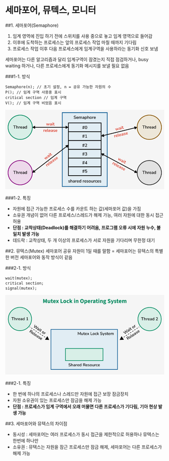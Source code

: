 # 세마포어, 뮤텍스, 모니터

##1. 세마포어(Semaphore)
1. 임계 영역에 진입 하기 전에 스위치를 사용 중으로 놓고 임계 영역으로 들어감  
2. 이후에 도착하는 프로세스는 앞의 프로세스 작업 마칠 때까지 기다림    
3. 프로세스 작업 이후 다음 프로세스에게 임계구역을 사용하라는 동기화 신호 보냄

세마포어는 다른 알고리즘과 달리 임계구역이 잠겼는지 직접 점검하거나, busy waiting 하거나, 다른 프로세스에게 동기화 메시지를 보낼 필요 없음

###1-1. 방식
```
Semaphore(n); // 초기 설정, n = 공유 가능한 자원의 수
P(); // 임계 구역 사용중 표시
critical section // 임계 구역
V(); // 임계 구역 비었음 표시
```

![img.png](../images/os4.png)

###1-2. 특징
- 자원에 접근 가능한 프로세스 수를 카운트 하는 값(세마포어 값)을 가짐
- 소유권 개념이 없어 다른 프로세스/스레드가 해제 가능, 여러 자원에 대한 동시 접근 허용
- **단점 : 교착상태(Deadlock)를 해결하기 어려움, 프로그램 오류 시에 자원 누수, 불일치 발생 가능**
- 데드락 : 교착상태, 두 개 이상의 프로세스가 서로 자원을 기다리며 무한정 대기

##2. 뮤텍스(Mutex)
세마포어 공유 자원이 1일 때를 말함 = 세마포어는 뮤텍스의 특별한 버전
세마포어와 동작 방식이 같음

###2-1. 방식
```
wait(mutex);
critical section;
signal(mutex);
```
![img_1.png](../images/os5.png)

###2-1. 특징
- 한 번에 하나의 프로세스나 스레드만 자원에 접근 보장 잠금장치
- 자원 소유권이 있는 프로세스만 잠금을 해제 가능
- **단점 : 프로세스가 임계 구역에서 오래 머물면 다른 프로세스가 기다림, 기아 현상 발생 가능**


##3. 세마포어와 뮤텍스의 차이점
- 동시성 : 세마포어는 여러 프로세스가 동시 접근을 제한적으로 허용하나 뮤텍스는 한번에 하나만
- 소유권 : 뮤텍스는 자원을 잠근 프로세스만 잠금 해제, 세마포어는 다른 프로세스가 해제 가능